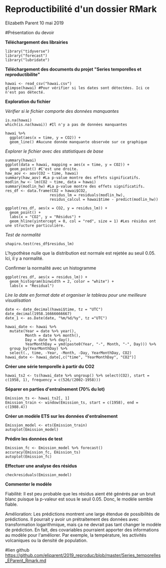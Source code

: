 Reproductibilité d'un dossier RMark
================
Elizabeth Parent
10 mai 2019

#Présentation du devoir

**Téléchargement des librairies**
``` {r}
library("tidyverse")
library("forecast")
library("lubridate")
```

**Téléchargement des documents du projet "Series temporelles et reproductibilite"**
``` {r}
hawai <- read_csv("hawai.csv")
glimpse(hawai) #Pour vérifier si les dates sont détectées. Ici ce n'est pas détecté.
```
**Exploration du fichier**

*Vérifier si le fichier comporte des données manquantes*
``` {r}
is.na(hawai)
which(is.na(hawai)) #Il n'y a pas de données manquantes

hawai %>%
  ggplot(aes(x = time, y = CO2)) +
  geom_line() #Aucune donnée manquante observée sur ce graphique
```

*Explorer le fichier avec des statistiques de base*
``` {r}
summary(hawai)
ggplot(data = hawai, mapping = aes(x = time, y = CO2)) +
  geom_point() #C'est une droite.
haw_aov <- aov(CO2 ~ time, hawai)
summary(haw_aov) #La p-value montre des effets significatifs.
modlin_hw <- lm(CO2 ~ time, data = hawai)
summary(modlin_hw) #La p-value montre des effets significatifs.
res_df <- data.frame(CO2 = hawai$CO2,  
                    residus_lm = residuals(modlin_hw),
                    residus_calcul = hawai$time - predict(modlin_hw))

ggplot(res_df, aes(x = CO2, y = residus_lm)) +
  geom_point() +
  labs(x = "CO2", y = "Résidus") +
  geom_hline(yintercept = 0, col = "red", size = 1) #Les résidus ont une structure particulière.
```

*Test de normalité*
``` {r}
shapiro.test(res_df$residus_lm)
```
L'hypothèse nulle que la distribution est normale est rejetée au seuil 0.05.
Ici, il y a normalité. 

Confirmer la normalité avec un histogramme
``` {r}
ggplot(res_df, aes(x = residus_lm)) +
  geom_histogram(binwidth = 2, color = "white") +
  labs(x = "Residual")
```

*Lire la date en format date et organiser le tableau pour une meilleure visualisation*
``` {r}
date <- date_decimal(hawai$time, tz = "UTC")
date_decimal(1958.16666666667)
date_1 <- as.Date(date, "%m/%d/%y", tz ="UTC") 

hawai_date <- hawai %>%
  mutate(Year = date %>% year(),
         Month = date %>% month(),
         Day = date %>% day(),
         YearMonthDay = ymd(paste0(Year, "-", Month, "-", Day))) %>%
  group_by(YearMonthDay) %>%
  select(., time, -Year, -Month, -Day, YearMonthDay, CO2)
hawai_date <- hawai_date[,c("time", "YearMonthDay", "CO2")]
```

**Créer une série temporelle à partir du CO2**
``` {r}
hawai_ts2 <- ts(hawai_date %>% ungroup() %>% select(CO2), start = c(1958, 1), frequency = c(526/(2002-1958)))
``` 

**Séparer en parties d'entraînement (70% du lot)**
``` {r}
Emission_ts <- hawai_ts2[, 1] 
Emission_train <- window(Emission_ts, start = c(1958), end = c(1988.4)) 
``` 

**Créer un modèle ETS sur les données d'entraînement**
``` {r}
Emission_model <- ets(Emission_train)
autoplot(Emission_model)
```
**Prédire les données de test**
``` {r}
Emission_fc <- Emission_model %>% forecast()
accuracy(Emission_fc, Emission_ts)
autoplot(Emission_fc)
``` 

**Effectuer une analyse des résidus**
``` {r}
checkresiduals(Emission_model)
``` 
**Commenter le modèle**

Fiabilité: Il est peu probable que les résidus aient été générés par un bruit 
blanc puisque la p-valeur est sous le seuil 0.05. Donc, le modèle semble fiable.

Amélioration: Les prédictions montrent une large étendue de possibilités de prédictions.
Il pourrait y avoir un prétraitement des données avec transformation 
logarithmique, mais ça ne devrait pas tant changer le modèle de prédiction.
En fait, des covariables pourraient apporter des informations au modèle pour
l'améliorer. Par exemple, la température, les activités volcaniques ou la
densité de population.

#lien github
https://github.com/eliparent/2019_reproduc/blob/master/Series_temporelles_EParent_Rmark.md
